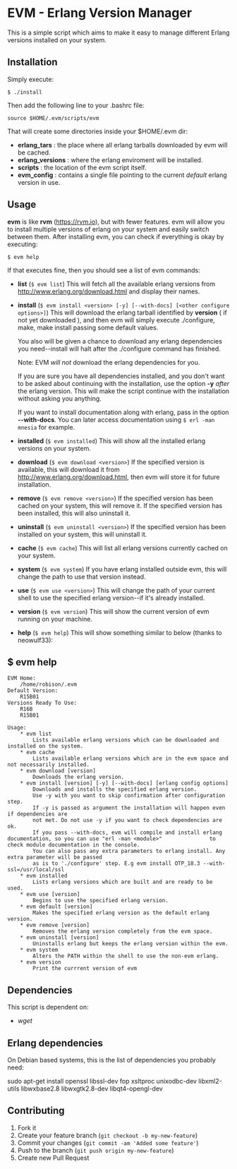 # EVM - Erlang Version Manager

This is a simple script which aims to make it easy to manage different Erlang versions installed on your system.
## Installation

Simply execute:

    $ ./install

Then add the following line to your .bashrc file:

    source $HOME/.evm/scripts/evm

That will create some directories inside your $HOME/.evm dir:

- **erlang_tars** : the place where all erlang tarballs downloaded by evm will be cached.
- **erlang_versions** : where the erlang enviroment will be installed.
- **scripts** : the location of the evm script itself.
- **evm_config** : contains a single file pointing to the current _default_ erlang version in use.

## Usage

**evm** is like **rvm** (<https://rvm.io>), but with fewer features.
evm will allow you to install multiple versions of erlang on your system and easily switch between them.
After installing evm, you can check if everything is okay by executing:

    $ evm help

If that executes fine, then you should see a list of evm commands:

- **list** (`$ evm list`)
    This will fetch all the available erlang versions from <http://www.erlang.org/download.html> and display their names.
- **install** (`$ evm install <version> [-y] [--with-docs] [<other configure options>]`)
    This will download the erlang tarball identified by **version** ( if not yet downloaded ), and then evm will simply execute ./configure, make, make install passing some default values.

    You also will be given a chance to download any erlang dependencies you need--install will halt after the ./configure command has finished.

    Note: EVM *will not* download the erlang dependencies for you.
    
    If you are sure you have all dependencies installed, and you don't want to be asked about continuing with the installation, use the option **-y** *after* the erlang version. This will make the script continue with the installation without asking you anything.

   If you want to install documentation along with erlang, pass in the option **--with-docs**. You can later access documentation using `$ erl -man mnesia` for example.
- **installed** (`$ evm installed`)
    This will show all the installed erlang versions on your system.

- **download** (`$ evm download <version>`)
    If the specified version is available, this will download it from <http://www.erlang.org/download.html>, then evm will store it for future installation.

- **remove** (`$ evm remove <version>`)
    If the specified version has been cached on your system, this will remove it.  If the specified version has been installed, this will also uninstall it.

- **uninstall** (`$ evm uninstall <version>`)
    If the specified version has been installed on your system, this will uninstall it.

- **cache** (`$ evm cache`)
    This will list all erlang versions currently cached on your system.

- **system** (`$ evm system`)
    If you have erlang installed outside evm, this will change the path to use that version instead.

- **use** (`$ evm use <version>`)
    This will change the path of your current shell to use the specified erlang version--if it's already installed.

- **version** (`$ evm version`)
    This will show the current version of evm running on your machine.

- **help** (`$ evm help`)
    This will show something similar to below (thanks to neowulf33):

## $ evm help

    EVM Home: 
        /home/robison/.evm
    Default Version:
        R15B01
    Versions Ready To Use: 
        R16B
        R15B01

    Usage:
        * evm list
            Lists available erlang versions which can be downloaded and installed on the system.
        * evm cache
            Lists available erlang versions which are in the evm space and not necessarily installed.
        * evm download [version]
            Downloads the erlang version.
        * evm install [version] [-y] [--with-docs] [erlang config options]
            Downloads and installs the specified erlang version.
            Use -y with you want to skip confirmation after configuration step.
            If -y is passed as argument the installation will happen even if dependencies are
            not met. Do not use -y if you want to check dependencies are ok.
            If you pass --with-docs, evm will compile and install erlang documentation, so you can use "erl -man <module>"               to check module documentation in the console. 
            You can also pass any extra parameters to erlang install. Any extra parameter will be passed
            as is to './configure' step. E.g evm install OTP_18.3 --with-ssl=/usr/local/ssl
        * evm installed
            Lists erlang versions which are built and are ready to be used.
        * evm use [version]
            Begins to use the specified erlang version.
        * evm default [version]
            Makes the specified erlang version as the default erlang version.
        * evm remove [version]
            Removes the erlang version completely from the evm space.
        * evm uninstall [version]
            Uninstalls erlang but keeps the erlang version within the evm.
        * evm system
            Alters the PATH within the shell to use the non-evm erlang.
        * evm version
            Print the currrent version of evm



## Dependencies

This script is dependent on:

- *wget*

## Erlang dependencies

On Debian based systems, this is the list of dependencies you probably need:

   sudo apt-get install openssl libssl-dev fop xsltproc unixodbc-dev libxml2-utils libwxbase2.8 libwxgtk2.8-dev libqt4-opengl-dev

## Contributing

1. Fork it
2. Create your feature branch (`git checkout -b my-new-feature`)
3. Commit your changes (`git commit -am 'Added some feature'`)
4. Push to the branch (`git push origin my-new-feature`)
5. Create new Pull Request

